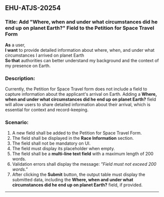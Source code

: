 ## EHU-ATJS-20254

### Title: Add "Where, when and under what circumstances did he end up on planet Earth?" Field to the Petition for Space Travel Form

**As** a user,  
**I want** to provide detailed information about where, when, and under what circumstances I arrived on planet Earth  
**So that** authorities can better understand my background and the context of my presence on Earth.

### Description:
Currently, the Petition for Space Travel form does not include a field to capture information about the applicant's arrival on Earth. Adding a **Where, when and under what circumstances did he end up on planet Earth?** field will allow users to share detailed information about their arrival, which is essential for context and record-keeping.

### Scenario:
1. A new field shall be added to the Petition for Space Travel Form.
2. The field shall be displayed in the **Race Information** section.
3. The field shall not be mandatory on UI.
4. The field must display its placeholder when empty.
5. The field shall be a **multi-line text field** with a maximum length of 200 words.
6. Validation errors shall display the message: *"Field must not exceed 200 words."*
7. After clicking the **Submit** button, the output table must display the submitted data, including the **Where, when and under what circumstances did he end up on planet Earth?** field, if provided.

---
